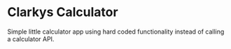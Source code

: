 # Clarkys Calculator

Simple little calculator app using hard coded functionality instead of calling a calculator API.